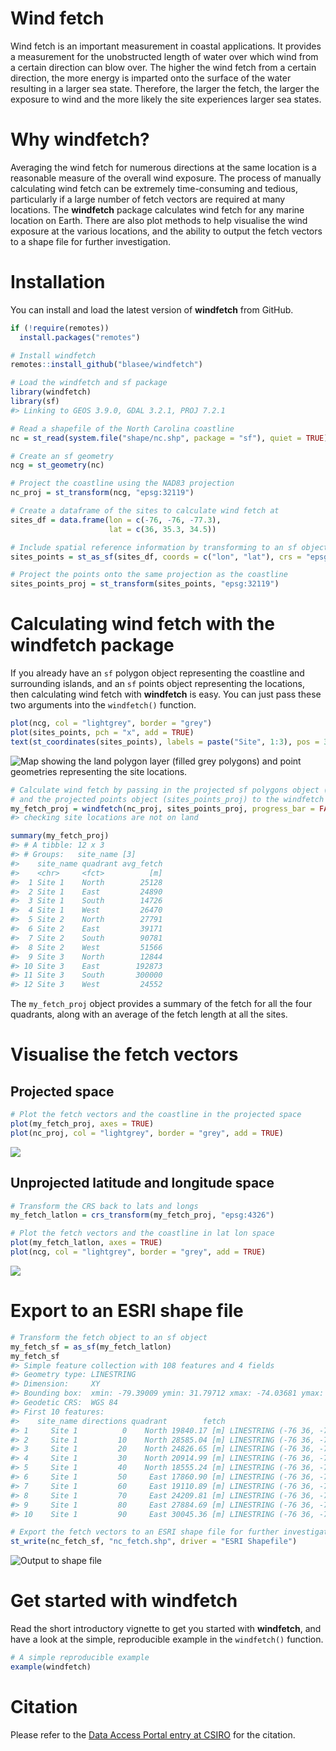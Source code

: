 <!-- README.md is generated from README.Rmd. Please edit that file -->

# Wind fetch

Wind fetch is an important measurement in coastal applications. It
provides a measurement for the unobstructed length of water over which
wind from a certain direction can blow over. The higher the wind fetch
from a certain direction, the more energy is imparted onto the surface
of the water resulting in a larger sea state. Therefore, the larger the
fetch, the larger the exposure to wind and the more likely the site
experiences larger sea states.

# Why **windfetch**?

Averaging the wind fetch for numerous directions at the same location is
a reasonable measure of the overall wind exposure. The process of
manually calculating wind fetch can be extremely time-consuming and
tedious, particularly if a large number of fetch vectors are required at
many locations. The **windfetch** package calculates wind fetch for any
marine location on Earth. There are also plot methods to help visualise
the wind exposure at the various locations, and the ability to output
the fetch vectors to a shape file for further investigation.

# Installation

You can install and load the latest version of **windfetch** from
GitHub.

``` r
if (!require(remotes))
  install.packages("remotes")

# Install windfetch
remotes::install_github("blasee/windfetch")
```

``` r
# Load the windfetch and sf package
library(windfetch)
library(sf)
#> Linking to GEOS 3.9.0, GDAL 3.2.1, PROJ 7.2.1

# Read a shapefile of the North Carolina coastline
nc = st_read(system.file("shape/nc.shp", package = "sf"), quiet = TRUE)

# Create an sf geometry
ncg = st_geometry(nc)

# Project the coastline using the NAD83 projection
nc_proj = st_transform(ncg, "epsg:32119")

# Create a dataframe of the sites to calculate wind fetch at
sites_df = data.frame(lon = c(-76, -76, -77.3),
                      lat = c(36, 35.3, 34.5))

# Include spatial reference information by transforming to an sf object
sites_points = st_as_sf(sites_df, coords = c("lon", "lat"), crs = "epsg:4326")

# Project the points onto the same projection as the coastline
sites_points_proj = st_transform(sites_points, "epsg:32119")
```

# Calculating wind fetch with the **windfetch** package

If you already have an `sf` polygon object representing the coastline
and surrounding islands, and an `sf` points object representing the
locations, then calculating wind fetch with **windfetch** is easy. You
can just pass these two arguments into the `windfetch()` function.

``` r
plot(ncg, col = "lightgrey", border = "grey")
plot(sites_points, pch = "x", add = TRUE)
text(st_coordinates(sites_points), labels = paste("Site", 1:3), pos = 3)
```

![Map showing the land polygon layer (filled grey polygons) and point
geometries representing the site
locations.](README_files/figure-gfm/unnamed-chunk-4-1.png)

``` r
# Calculate wind fetch by passing in the projected sf polygons object (nc_proj)
# and the projected points object (sites_points_proj) to the windfetch function.
my_fetch_proj = windfetch(nc_proj, sites_points_proj, progress_bar = FALSE)
#> checking site locations are not on land

summary(my_fetch_proj)
#> # A tibble: 12 x 3
#> # Groups:   site_name [3]
#>    site_name quadrant avg_fetch
#>    <chr>     <fct>          [m]
#>  1 Site 1    North        25128
#>  2 Site 1    East         24890
#>  3 Site 1    South        14726
#>  4 Site 1    West         26470
#>  5 Site 2    North        27791
#>  6 Site 2    East         39171
#>  7 Site 2    South        90781
#>  8 Site 2    West         51566
#>  9 Site 3    North        12844
#> 10 Site 3    East        192873
#> 11 Site 3    South       300000
#> 12 Site 3    West         24552
```

The `my_fetch_proj` object provides a summary of the fetch for all the
four quadrants, along with an average of the fetch length at all the
sites.

# Visualise the fetch vectors

## Projected space

``` r
# Plot the fetch vectors and the coastline in the projected space
plot(my_fetch_proj, axes = TRUE)
plot(nc_proj, col = "lightgrey", border = "grey", add = TRUE)
```

![](README_files/figure-gfm/unnamed-chunk-6-1.png)<!-- -->

## Unprojected latitude and longitude space

``` r
# Transform the CRS back to lats and longs
my_fetch_latlon = crs_transform(my_fetch_proj, "epsg:4326")

# Plot the fetch vectors and the coastline in lat lon space
plot(my_fetch_latlon, axes = TRUE)
plot(ncg, col = "lightgrey", border = "grey", add = TRUE)
```

![](README_files/figure-gfm/unnamed-chunk-7-1.png)<!-- -->

# Export to an ESRI shape file

``` r
# Transform the fetch object to an sf object
my_fetch_sf = as_sf(my_fetch_latlon)
my_fetch_sf
#> Simple feature collection with 108 features and 4 fields
#> Geometry type: LINESTRING
#> Dimension:     XY
#> Bounding box:  xmin: -79.39009 ymin: 31.79712 xmax: -74.03681 ymax: 36.30496
#> Geodetic CRS:  WGS 84
#> First 10 features:
#>    site_name directions quadrant        fetch                       geometry
#> 1     Site 1          0    North 19840.17 [m] LINESTRING (-76 36, -75.993...
#> 2     Site 1         10    North 28585.04 [m] LINESTRING (-76 36, -75.935...
#> 3     Site 1         20    North 24826.65 [m] LINESTRING (-76 36, -75.897...
#> 4     Site 1         30    North 20914.99 [m] LINESTRING (-76 36, -75.877...
#> 5     Site 1         40    North 18555.24 [m] LINESTRING (-76 36, -75.862...
#> 6     Site 1         50     East 17860.90 [m] LINESTRING (-76 36, -75.844...
#> 7     Site 1         60     East 19110.89 [m] LINESTRING (-76 36, -75.813...
#> 8     Site 1         70     East 24209.81 [m] LINESTRING (-76 36, -75.744...
#> 9     Site 1         80     East 27884.69 [m] LINESTRING (-76 36, -75.693...
#> 10    Site 1         90     East 30045.36 [m] LINESTRING (-76 36, -75.666...
```

``` r
# Export the fetch vectors to an ESRI shape file for further investigation
st_write(nc_fetch_sf, "nc_fetch.shp", driver = "ESRI Shapefile")
```

![Output to shape file](./README_files/figure-gfm/fetch_shapefile.PNG)

# Get started with **windfetch**

Read the short introductory vignette to get you started with
**windfetch**, and have a look at the simple, reproducible example in
the `windfetch()` function.

``` r
# A simple reproducible example
example(windfetch)
```

# Citation

Please refer to the [Data Access Portal entry at
CSIRO](http://hdl.handle.net/102.100.100/421787?index=1) for the
citation.
